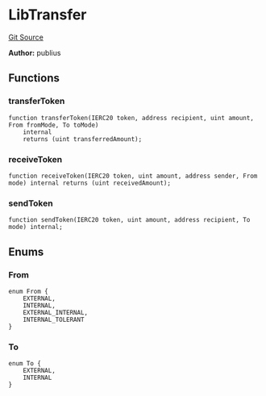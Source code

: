 # LibTransfer
[Git Source](https://github.com/KlimaDAO/klimadao-solidity/blob/b98fc1e8b7dcf2a7b80bbaba384c8c84431739fc/src/infinity/libraries/Token/LibTransfer.sol)

**Author:**
publius


## Functions
### transferToken


```solidity
function transferToken(IERC20 token, address recipient, uint amount, From fromMode, To toMode)
    internal
    returns (uint transferredAmount);
```

### receiveToken


```solidity
function receiveToken(IERC20 token, uint amount, address sender, From mode) internal returns (uint receivedAmount);
```

### sendToken


```solidity
function sendToken(IERC20 token, uint amount, address recipient, To mode) internal;
```

## Enums
### From

```solidity
enum From {
    EXTERNAL,
    INTERNAL,
    EXTERNAL_INTERNAL,
    INTERNAL_TOLERANT
}
```

### To

```solidity
enum To {
    EXTERNAL,
    INTERNAL
}
```


